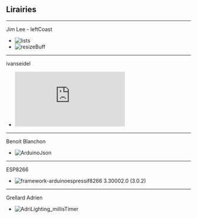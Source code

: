 ## Lirairies  
---
Jim Lee - leftCoast  
- ![lists](https://github.com/leftCoast/LC_baseTools)  
- ![resizeBuff](https://github.com/leftCoast/LC_baseTools)  
---
ivanseidel    
- ![LList](https://github.com/DmytroKorniienko/FireLamp_JeeUI/blob/master/include/LList.h)  
---
Benoit Blanchon  
- ![ArduinoJson](https://github.com/bblanchon/ArduinoJson) 
--- 
ESP8266 
- ![framework-arduinoespressif8266 3.30002.0 (3.0.2) ](https://github.com/esp8266/Arduino) 
---
Grellard Adrien  
- ![AdriLighting_millisTimer](https://github.com/AdriLighting/millisTimer.git) 
